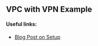 ## VPC with VPN Example

#### Useful links:
- [Blog Post on Setup](https://www.procustodibus.com/blog/2021/02/wireguard-with-aws-private-subnets/#launch-wireguard-server-instance)